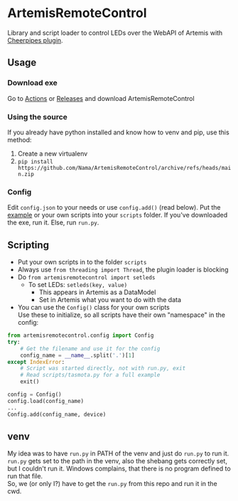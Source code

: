 # ArtemisRemoteControl
Library and script loader to control LEDs over the WebAPI of Artemis with [Cheerpipes plugin](https://github.com/Cheerpipe/Artemis.Plugins.Public/tree/master/src/DataModelExpansions/Artemis.Plugins.DataModelExpansions.DynamicExternalData).
## Usage
### Download exe
Go to [Actions](https://github.com/Nama/ArtemisRemoteControl/actions) or [Releases](https://github.com/Nama/ArtemisRemoteControl/releases) and download ArtemisRemoteControl
### Using the source
If you already have python installed and know how to venv and pip, use this method:

1. Create a new virtualenv
2. `pip install https://github.com/Nama/ArtemisRemoteControl/archive/refs/heads/main.zip`

### Config
Edit `config.json` to your needs or use `config.add()` (read below). Put the [example](https://github.com/Nama/ArtemisRemoteControl/tree/main/scripts) or your own scripts into your `scripts` folder.
If you've downloaded the exe, run it. Else, run `run.py`.

## Scripting
- Put your own scripts in to the folder `scripts`
- Always use `from threading import Thread`, the plugin loader is blocking
- Do `from artemisremotecontrol import setleds`
    - To set LEDs: `setleds(key, value)`
        - This appears in Artemis as a DataModel
        - Set in Artemis what you want to do with the data
- You can use the `Config()` class for your own scripts  
  Use these to initialize, so all scripts have their own "namespace" in the config:
```py
from artemisremotecontrol.config import Config
try:
    # Get the filename and use it for the config
    config_name = __name__.split('.')[1]
except IndexError:
    # Script was started directly, not with run.py, exit
    # Read scripts/tasmota.py for a full example
    exit()

config = Config()
config.load(config_name)
...
Config.add(config_name, device)
```

## venv
My idea was to have `run.py` in PATH of the venv and just do `run.py` to run it.  
`run.py` gets set to the path in the venv, also the shebang gets correctly set, but I couldn't run it. Windows complains, that there is no program defined to run that file.  
So, we (or only I?) have to get the `run.py` from this repo and run it in the cwd.